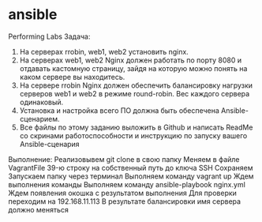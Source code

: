 # ansible
Performing Labs
Задача:
1. На серверах rrobin, web1, web2 установить nginx.
2. На серверах web1, web2 Nginx должен работать по порту 8080 и отдавать кастомную страницу, зайдя на которую можно понять на каком сервере вы находитесь.
3. На сервере rrobin Nginx должен обеспечить балансировку нагрузки серверов web1 и web2 в режиме round-robin. Вес каждого сервера одинаковый.
4. Установка и настройка всего ПО должна быть обеспечена Ansible-сценарием.
5. Все файлы по этому заданию выложить в Github и написать ReadMe со скринами работоспособности и инструкцию по запуску вашего Ansible-сценария

 Выполнение:
 Реализовывем git clone в свою папку
 Меняем в файле VagrantFile 39-ю строку на собственный путь до ключа SSH
 Сохраняем 
 Запускаем папку через терминал
 Выполняем команду vagrant up
 Ждем выполнения команды
 Выполняем команду ansible-playbook nginx.yml
Ждем появления окошка с результатом выполнения
Для проверки переходим на 192.168.11.113
В результате балансировки имя сервера должно меняться
